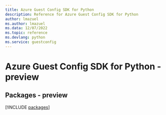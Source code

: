 ```yaml
---
title: Azure Guest Config SDK for Python
description: Reference for Azure Guest Config SDK for Python
author: lmazuel
ms.author: lmazuel
ms.data: 12/07/2022
ms.topic: reference
ms.devlang: python
ms.service: guestconfig
---
```

# Azure Guest Config SDK for Python - preview
## Packages - preview
[!INCLUDE [packages](guest-config-index.md)]